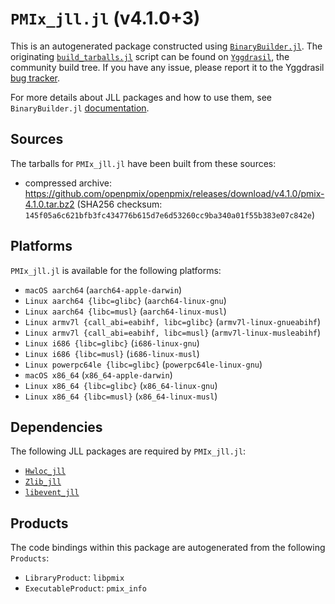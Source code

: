 # `PMIx_jll.jl` (v4.1.0+3)

This is an autogenerated package constructed using [`BinaryBuilder.jl`](https://github.com/JuliaPackaging/BinaryBuilder.jl). The originating [`build_tarballs.jl`](https://github.com/JuliaPackaging/Yggdrasil/blob/119125b713a995322bac0d9a627925b69f670878/P/PMIx/build_tarballs.jl) script can be found on [`Yggdrasil`](https://github.com/JuliaPackaging/Yggdrasil/), the community build tree.  If you have any issue, please report it to the Yggdrasil [bug tracker](https://github.com/JuliaPackaging/Yggdrasil/issues).

For more details about JLL packages and how to use them, see `BinaryBuilder.jl` [documentation](https://juliapackaging.github.io/BinaryBuilder.jl/dev/jll/).

## Sources

The tarballs for `PMIx_jll.jl` have been built from these sources:

* compressed archive: https://github.com/openpmix/openpmix/releases/download/v4.1.0/pmix-4.1.0.tar.bz2 (SHA256 checksum: `145f05a6c621bfb3fc434776b615d7e6d53260cc9ba340a01f55b383e07c842e`)

## Platforms

`PMIx_jll.jl` is available for the following platforms:

* `macOS aarch64` (`aarch64-apple-darwin`)
* `Linux aarch64 {libc=glibc}` (`aarch64-linux-gnu`)
* `Linux aarch64 {libc=musl}` (`aarch64-linux-musl`)
* `Linux armv7l {call_abi=eabihf, libc=glibc}` (`armv7l-linux-gnueabihf`)
* `Linux armv7l {call_abi=eabihf, libc=musl}` (`armv7l-linux-musleabihf`)
* `Linux i686 {libc=glibc}` (`i686-linux-gnu`)
* `Linux i686 {libc=musl}` (`i686-linux-musl`)
* `Linux powerpc64le {libc=glibc}` (`powerpc64le-linux-gnu`)
* `macOS x86_64` (`x86_64-apple-darwin`)
* `Linux x86_64 {libc=glibc}` (`x86_64-linux-gnu`)
* `Linux x86_64 {libc=musl}` (`x86_64-linux-musl`)

## Dependencies

The following JLL packages are required by `PMIx_jll.jl`:

* [`Hwloc_jll`](https://github.com/JuliaBinaryWrappers/Hwloc_jll.jl)
* [`Zlib_jll`](https://github.com/JuliaBinaryWrappers/Zlib_jll.jl)
* [`libevent_jll`](https://github.com/JuliaBinaryWrappers/libevent_jll.jl)

## Products

The code bindings within this package are autogenerated from the following `Products`:

* `LibraryProduct`: `libpmix`
* `ExecutableProduct`: `pmix_info`
